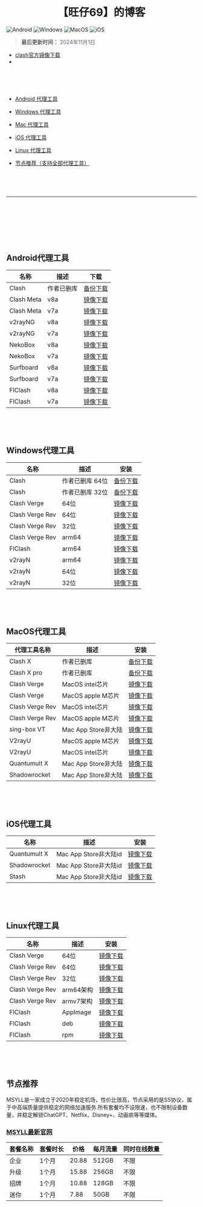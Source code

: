 <h1 align="center">【旺仔69】的博客</h1>

![Android](https://img.shields.io/badge/安卓-Android-brightgreen)
![Windows](https://img.shields.io/badge/微软-Windows-blue)
![MacOS](https://img.shields.io/badge/OS-MacOS-lightgrey)
![iOS](https://img.shields.io/badge/苹果-iOS-red)
> ****最后更新时间：**** 2024年11月1日

- [clash官方镜像下载](https://github.com/wangzai69/ClashX)
- 
<br><br><br>
- [Android 代理工具](#Android代理工具)

- [Windows 代理工具](#Windows代理工具)

- [Mac 代理工具](#MacOS代理工具)

- [iOS 代理工具](#iOS代理工具)

- [Linux 代理工具](#Linux代理工具)

- [节点推荐（支持全部代理工具）](#节点推荐)

<br><br><br>

---

<br><br><br>
<br><br><br>
## Android代理工具
| 名称     | 描述       | 下载       |
|----------|------------|------------|
| Clash        | 作者已删库        | [备份下载](https://dl.haojichang.com/apps/clash_for_android/cfa-2.5.12-premium-universal-release.apk) |
| Clash Meta   | v8a   | [镜像下载](https://github.com/MetaCubeX/ClashMetaForAndroid/releases/download/v2.11.1/cmfa-2.11.1-meta-arm64-v8a-release.apk) |
| Clash Meta   | v7a       | [镜像下载](https://github.com/MetaCubeX/ClashMetaForAndroid/releases/download/v2.11.1/cmfa-2.11.1-meta-armeabi-v7a-release.apk) |
| v2rayNG   | v8a   | [镜像下载](https://github.com/2dust/v2rayNG/releases/download/1.9.9/v2rayNG_1.9.9_arm64-v8a.apk) |
| v2rayNG   | v7a       | [镜像下载](https://github.com/2dust/v2rayNG/releases/download/1.9.9/v2rayNG_1.9.9_armeabi-v7a.apk) |
| NekoBox   | v8a   | [镜像下载](https://github.com/MatsuriDayo/NekoBoxForAndroid/releases/download/1.3.2/NB4A-1.3.2-arm64-v8a.apk) |
| NekoBox   | v7a       | [镜像下载](https://github.com/MatsuriDayo/NekoBoxForAndroid/releases/download/1.3.2/NB4A-1.3.2-armeabi-v7a.apk) |
| Surfboard   | v8a   | [镜像下载](https://github.com/getsurfboard/surfboard/releases/download/tv-1.0.2/tv-arm64-v8a-release.apk) |
| Surfboard   | v7a       | [镜像下载](https://github.com/getsurfboard/surfboard/releases/download/tv-1.0.2/tv-armeabi-v7a-release.apk) |
| FlClash      |  v8a             | [镜像下载](https://github.com/chen08209/FlClash/releases/download/v0.8.66/FlClash-0.8.66-android-arm64-v8a.apk) |
| FlClash      |  v7a            | [镜像下载](https://github.com/chen08209/FlClash/releases/download/v0.8.66/FlClash-0.8.66-android-armeabi-v7a.apk) |

<br><br><br>
## Windows代理工具
| 名称     | 描述       | 安装       |
|----------|------------|------------|
| Clash                  | 作者已删库  64位                | [备份下载](https://dl.haojichang.com/apps/clash_for_windows/Clash.for.Windows.Setup.0.20.39.arm64.exe) |
| Clash                  | 作者已删库  32位                | [备份下载](https://dl.haojichang.com/apps/clash_for_windows/Clash.for.Windows.Setup.0.20.39.ia32.exe) |
| Clash Verge            | 64位                      | [镜像下载](https://github.com/zzzgydi/clash-verge/releases/download/v1.3.8/Clash.Verge_1.3.8_x64-setup.exe) |
| Clash Verge Rev        | 64位                       | [镜像下载](https://github.com/clash-verge-rev/clash-verge-rev/releases/download/v1.7.7/Clash.Verge_1.7.7_x64-setup.exe) |
| Clash Verge Rev        | 32位                       | [镜像下载](https://github.com/clash-verge-rev/clash-verge-rev/releases/download/v1.7.7/Clash.Verge_1.7.7_x86-setup.exe) |
| Clash Verge Rev        | arm64                  | [镜像下载](https://github.com/clash-verge-rev/clash-verge-rev/releases/download/v1.7.7/Clash.Verge_1.7.7_arm64-setup.exe) |
| FlClash   | arm64      | [镜像下载](https://github.com/chen08209/FlClash/releases/download/v0.8.66/FlClash-0.8.66-windows-amd64-setup.exe) |
| v2rayN   | arm64      | [镜像下载](https://github.com/2dust/v2rayN/releases/download/6.60/v2rayN-arm64.zip) |
| v2rayN   | 64位      | [镜像下载](https://github.com/2dust/v2rayN/releases/download/6.60/v2rayN-With-Core.zip) |
| v2rayN   | 32位      | [镜像下载](https://github.com/2dust/v2rayN/releases/download/6.60/v2rayN-32.zip) |

<br><br><br>
## MacOS代理工具
| 代理工具名称     | 描述       | 安装       |
|----------|------------|------------|
| Clash X               | 作者已删库               | [备份下载](https://dl.haojichang.com/apps/ClashX/ClashX.dmg)
| Clash X pro           | 作者已删库               | [备份下载](https://1968040371-files.gitbook.io/~/files/v0/b/gitbook-x-prod.appspot.com/o/spaces%2F-McII1PI7zEfc9cNdkcd%2Fuploads%2F2Kqh94E1yyNTreiTlsxi%2FClashX.dmg.zip?alt=media&token=461ddecc-49fb-474f-a8ab-ecf71337d26f) |
| Clash Verge          | MacOS intel芯片          | [镜像下载](https://github.com/zzzgydi/clash-verge/releases/download/v1.3.8/Clash.Verge_1.3.8_x64.dmg) |
| Clash Verge          | MacOS apple M芯片        | [镜像下载](https://github.com/zzzgydi/clash-verge/releases/download/v1.3.8/Clash.Verge_1.3.8_aarch64.dmg) |
| Clash Verge Rev      | MacOS intel芯片          | [镜像下载](https://github.com/clash-verge-rev/clash-verge-rev/releases/download/v1.7.7/Clash.Verge_1.7.7_x64.dmg) |
| Clash Verge Rev      | MacOS apple M芯片        | [镜像下载](https://github.com/clash-verge-rev/clash-verge-rev/releases/download/v1.7.7/Clash.Verge_1.7.7_aarch64.dmg) |
| sing-box VT          | Mac App Store非大陆           | [镜像下载](https://apps.apple.com/app/sing-box-vt/id6673731168) |
| V2rayU   | MacOS apple M芯片      | [镜像下载](https://github.com/yanue/V2rayU/releases/download/v4.2.5/V2rayU-arm64.dmg) |
| V2rayU   | MacOS intel芯片      | [镜像下载](https://github.com/yanue/V2rayU/releases/download/v4.2.5/V2rayU-64.dmg) |
| Quantumult X   | Mac App Store非大陆      | [镜像下载](https://apps.apple.com/us/app/quantumult-x/id1443988620) |
| Shadowrocket   | Mac App Store非大陆      | [镜像下载](https://apps.apple.com/us/app/shadowrocket/id932747118) |

<br><br><br>
## iOS代理工具
| 名称     | 描述       | 安装       |
|----------|------------|------------|
| Quantumult X   | Mac App Store非大陆id      | [镜像下载](https://apps.apple.com/us/app/quantumult-x/id1443988620) |
| Shadowrocket   | Mac App Store非大陆id      | [镜像下载](https://apps.apple.com/us/app/shadowrocket/id932747118) |
| Stash   | Mac App Store非大陆id      | [镜像下载](https://apps.apple.com/us/app/stash-rule-based-proxy/id1596063349) |

<br><br><br>
## Linux代理工具
| 名称     | 描述       | 安装       |
|----------|------------|------------|
| Clash Verge       | 64位           | [镜像下载](https://github.com/zzzgydi/clash-verge/releases/download/v1.3.8/clash-verge_1.3.8_amd64.deb) |
| Clash Verge Rev   | 64位           | [镜像下载](https://github.com/clash-verge-rev/clash-verge-rev/releases/download/v1.7.7/clash-verge_1.7.7_amd64.deb) |
| Clash Verge Rev   | 32位           | [镜像下载](https://github.com/clash-verge-rev/clash-verge-rev/releases/download/v1.7.7/clash-verge_1.7.7_i386.deb) |
| Clash Verge Rev   | arm64架构      | [镜像下载](https://github.com/clash-verge-rev/clash-verge-rev/releases/download/v1.7.7/clash-verge_1.7.7_arm64.deb) |
| Clash Verge Rev   | armv7架构      | [镜像下载](https://github.com/clash-verge-rev/clash-verge-rev/releases/download/v1.7.7/clash-verge_1.7.7_armhf.deb) |
| FlClash   | AppImage   | [镜像下载](https://github.com/chen08209/FlClash/releases/download/v0.8.66/FlClash-0.8.66-linux-amd64.AppImage) |
| FlClash   | deb      | [镜像下载](https://github.com/chen08209/FlClash/releases/download/v0.8.66/FlClash-0.8.66-linux-amd64.deb) |
| FlClash   | rpm      | [镜像下载](https://github.com/chen08209/FlClash/releases/download/v0.8.66/FlClash-0.8.66-linux-amd64.rpm) |

<br><br><br>
## 节点推荐
MSYLL是一家成立于2020年稳定机场，性价比很高，节点采用的是SS协议，属于中高端质量提供稳定的网络加速服务.所有套餐均不设限速，也不限制设备数量，并稳定解锁ChatGPT、Netflix、Disney+、动画疯等等媒体。
### [MSYLL最新官网](https://122677.top)

| 套餐名称 | 套餐时长 | 价格       | 每月流量    | 同时在线数量 |
|--------|---------|------------|------------|------------|
| 企业    | 1个月    |  20.88    | 512GB      |    不限     |
| 升级    | 1个月    |  15.88    | 256GB      |    不限     |
| 招牌    | 1个月    |  10.88    | 128GB      |    不限     |
| 迷你    | 1个月    |  7.88     | 50GB      |    不限     |
<br>
